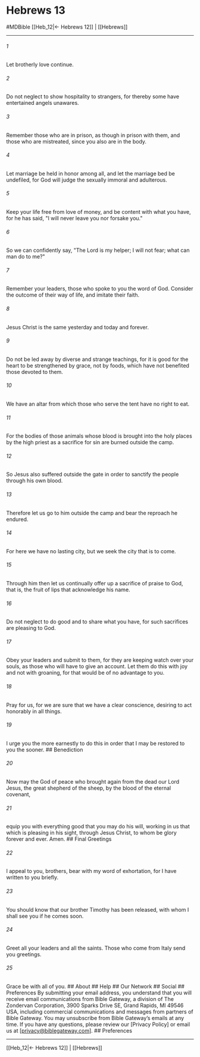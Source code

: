 # Hebrews 13
#MDBible
[[Heb_12|← Hebrews 12]] | [[Hebrews]]

***


###### 1 
Let brotherly love continue. 

###### 2 
Do not neglect to show hospitality to strangers, for thereby some have entertained angels unawares. 

###### 3 
Remember those who are in prison, as though in prison with them, and those who are mistreated, since you also are in the body. 

###### 4 
Let marriage be held in honor among all, and let the marriage bed be undefiled, for God will judge the sexually immoral and adulterous. 

###### 5 
Keep your life free from love of money, and be content with what you have, for he has said, "I will never leave you nor forsake you." 

###### 6 
So we can confidently say, "The Lord is my helper; I will not fear; what can man do to me?" 

###### 7 
Remember your leaders, those who spoke to you the word of God. Consider the outcome of their way of life, and imitate their faith. 

###### 8 
Jesus Christ is the same yesterday and today and forever. 

###### 9 
Do not be led away by diverse and strange teachings, for it is good for the heart to be strengthened by grace, not by foods, which have not benefited those devoted to them. 

###### 10 
We have an altar from which those who serve the tent have no right to eat. 

###### 11 
For the bodies of those animals whose blood is brought into the holy places by the high priest as a sacrifice for sin are burned outside the camp. 

###### 12 
So Jesus also suffered outside the gate in order to sanctify the people through his own blood. 

###### 13 
Therefore let us go to him outside the camp and bear the reproach he endured. 

###### 14 
For here we have no lasting city, but we seek the city that is to come. 

###### 15 
Through him then let us continually offer up a sacrifice of praise to God, that is, the fruit of lips that acknowledge his name. 

###### 16 
Do not neglect to do good and to share what you have, for such sacrifices are pleasing to God. 

###### 17 
Obey your leaders and submit to them, for they are keeping watch over your souls, as those who will have to give an account. Let them do this with joy and not with groaning, for that would be of no advantage to you. 

###### 18 
Pray for us, for we are sure that we have a clear conscience, desiring to act honorably in all things. 

###### 19 
I urge you the more earnestly to do this in order that I may be restored to you the sooner. ## Benediction 

###### 20 
Now may the God of peace who brought again from the dead our Lord Jesus, the great shepherd of the sheep, by the blood of the eternal covenant, 

###### 21 
equip you with everything good that you may do his will, working in us that which is pleasing in his sight, through Jesus Christ, to whom be glory forever and ever. Amen. ## Final Greetings 

###### 22 
I appeal to you, brothers, bear with my word of exhortation, for I have written to you briefly. 

###### 23 
You should know that our brother Timothy has been released, with whom I shall see you if he comes soon. 

###### 24 
Greet all your leaders and all the saints. Those who come from Italy send you greetings. 

###### 25 
Grace be with all of you. ## About ## Help ## Our Network ## Social ## Preferences By submitting your email address, you understand that you will receive email communications from Bible Gateway, a division of The Zondervan Corporation, 3900 Sparks Drive SE, Grand Rapids, MI 49546 USA, including commercial communications and messages from partners of Bible Gateway. You may unsubscribe from Bible Gateway&rsquo;s emails at any time. If you have any questions, please review our [Privacy Policy] or email us at [privacy@biblegateway.com]. ## Preferences

***

[[Heb_12|← Hebrews 12]] | [[Hebrews]]
